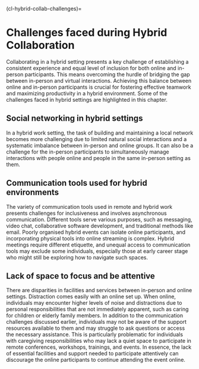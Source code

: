 (cl-hybrid-collab-challenges)=
# Challenges faced during Hybrid Collaboration

Collaborating in a hybrid setting presents a key challenge of establishing a consistent experience and equal level of inclusion for both online and in-person participants. This means overcoming the hurdle of bridging the gap between in-person and virtual interactions. Achieving this balance between online and in-person participants is crucial for fostering effective teamwork and maximizing productivity in a hybrid environment. Some of the challenges faced in hybrid settings are highlighted in this chapter.

## Social networking in hybrid settings

In a hybrid work setting, the task of building and maintaining a local network becomes more challenging due to limited natural social interactions and a systematic imbalance between in-person and online groups. It can also be a challenge for the in-person participants to simultaneously manage interactions with people online and people in the same in-person setting as them.

## Communication tools used for hybrid environments
The variety of communication tools used in remote and hybrid work presents challenges for inclusiveness and involves asynchronous communication. Different tools serve various purposes, such as messaging, video chat, collaborative software development, and traditional methods like email. Poorly organised hybrid events can isolate online participants, and incorporating physical tools into online streaming is complex. Hybrid meetings require different etiquette, and unequal access to communication tools may exclude some individuals, especially those at early career stage who might still be exploring how to navigate such spaces.

## Lack of space to focus and be attentive
There are disparities in facilities and services between in-person and online settings. Distraction comes easily with an online set up. When online, individuals may encounter higher levels of noise and distractions due to personal responsibilities that are not immediately apparent, such as caring for children or elderly family members. In addition to the communication challenges discussed earlier, individuals may not be aware of the support resources available to them and may struggle to ask questions or access the necessary assistance. This is particularly problematic for individuals with caregiving responsibilities who may lack a quiet space to participate in remote conferences, workshops, trainings, and events. In essence, the lack of essential facilities and support needed to participate attentively can discourage the online participants to continue attending the event online.
